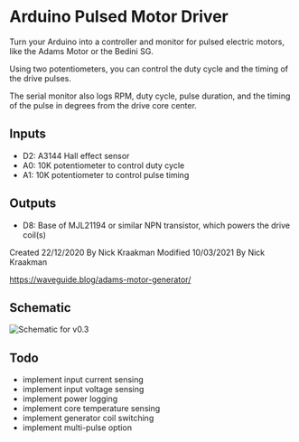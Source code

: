 # Arduino Pulsed Motor Driver
Turn your Arduino into a controller and monitor for pulsed electric motors, like the Adams Motor or the Bedini SG.

Using two potentiometers, you can control the duty cycle and the timing of the drive pulses.

The serial monitor also logs RPM, duty cycle, pulse duration, and the timing of the pulse in degrees from the drive core center.

## Inputs
* D2: A3144 Hall effect sensor
* A0: 10K potentiometer to control duty cycle
* A1: 10K potentiometer to control pulse timing

## Outputs
* D8: Base of MJL21194 or similar NPN transistor, which powers the drive coil(s)

Created 22/12/2020
By Nick Kraakman
Modified 10/03/2021
By Nick Kraakman

https://waveguide.blog/adams-motor-generator/

## Schematic
![Schematic for v0.3](https://waveguide.blog/static/adams/schematic.png)

## Todo  
- implement input current sensing
- implement input voltage sensing
- implement power logging
- implement core temperature sensing
- implement generator coil switching
- implement multi-pulse option